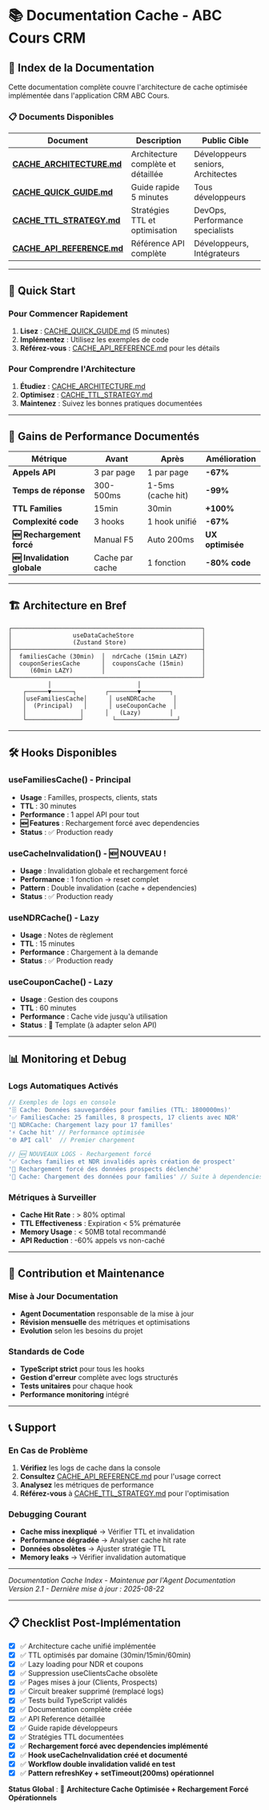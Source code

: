 # 📚 Documentation Cache - ABC Cours CRM

## 🎯 Index de la Documentation

Cette documentation complète couvre l'architecture de cache optimisée implémentée dans l'application CRM ABC Cours.

### 📋 Documents Disponibles

| Document | Description | Public Cible |
|----------|-------------|--------------|
| **[CACHE_ARCHITECTURE.md](./CACHE_ARCHITECTURE.md)** | Architecture complète et détaillée | Développeurs seniors, Architectes |
| **[CACHE_QUICK_GUIDE.md](./CACHE_QUICK_GUIDE.md)** | Guide rapide 5 minutes | Tous développeurs |
| **[CACHE_TTL_STRATEGY.md](./CACHE_TTL_STRATEGY.md)** | Stratégies TTL et optimisation | DevOps, Performance specialists |
| **[CACHE_API_REFERENCE.md](./CACHE_API_REFERENCE.md)** | Référence API complète | Développeurs, Intégrateurs |

---

## 🚀 Quick Start

### Pour Commencer Rapidement
1. **Lisez** : [CACHE_QUICK_GUIDE.md](./CACHE_QUICK_GUIDE.md) (5 minutes)
2. **Implémentez** : Utilisez les exemples de code
3. **Référez-vous** : [CACHE_API_REFERENCE.md](./CACHE_API_REFERENCE.md) pour les détails

### Pour Comprendre l'Architecture
1. **Étudiez** : [CACHE_ARCHITECTURE.md](./CACHE_ARCHITECTURE.md)
2. **Optimisez** : [CACHE_TTL_STRATEGY.md](./CACHE_TTL_STRATEGY.md)
3. **Maintenez** : Suivez les bonnes pratiques documentées

---

## 🎯 Gains de Performance Documentés

| Métrique | Avant | Après | Amélioration |
|----------|-------|-------|--------------|
| **Appels API** | 3 par page | 1 par page | **-67%** |
| **Temps de réponse** | 300-500ms | 1-5ms (cache hit) | **-99%** |
| **TTL Families** | 15min | 30min | **+100%** |
| **Complexité code** | 3 hooks | 1 hook unifié | **-67%** |
| **🆕 Rechargement forcé** | Manual F5 | Auto 200ms | **UX optimisée** |
| **🆕 Invalidation globale** | Cache par cache | 1 fonction | **-80% code** |

---

## 🏗️ Architecture en Bref

```
┌─────────────────────────────────────────────────────┐
│                 useDataCacheStore                   │
│                 (Zustand Store)                     │
├─────────────────────────────────────────────────────┤
│  familiesCache (30min)  │  ndrCache (15min LAZY)    │
│  couponSeriesCache      │  couponsCache (15min)     │
│     (60min LAZY)        │                           │
└─────────────────────────────────────────────────────┘
           │                        │                   
    ┌──────▼──────┐        ┌────────▼────────┐        
    │useFamiliesCache│      │ useNDRCache     │        
    │  (Principal)   │      │ useCouponCache  │        
    │               │      │   (Lazy)        │        
    └───────────────┘        └─────────────────┘        
```

---

## 🛠️ Hooks Disponibles

### useFamiliesCache() - Principal
- **Usage** : Familles, prospects, clients, stats
- **TTL** : 30 minutes
- **Performance** : 1 appel API pour tout
- **🆕 Features** : Rechargement forcé avec dependencies
- **Status** : ✅ Production ready

### useCacheInvalidation() - 🆕 NOUVEAU !
- **Usage** : Invalidation globale et rechargement forcé
- **Performance** : 1 fonction → reset complet
- **Pattern** : Double invalidation (cache + dependencies)
- **Status** : ✅ Production ready

### useNDRCache() - Lazy
- **Usage** : Notes de règlement
- **TTL** : 15 minutes  
- **Performance** : Chargement à la demande
- **Status** : ✅ Production ready

### useCouponCache() - Lazy
- **Usage** : Gestion des coupons
- **TTL** : 60 minutes
- **Performance** : Cache vide jusqu'à utilisation
- **Status** : 🚧 Template (à adapter selon API)

---

## 📊 Monitoring et Debug

### Logs Automatiques Activés
```typescript
// Exemples de logs en console
'🗄️ Cache: Données sauvegardées pour families (TTL: 1800000ms)'
'✅ FamiliesCache: 25 familles, 8 prospects, 17 clients avec NDR'
'🔄 NDRCache: Chargement lazy pour 17 familles'
'⚡ Cache hit' // Performance optimisée
'🌐 API call'  // Premier chargement

// 🆕 NOUVEAUX LOGS - Rechargement forcé
'✅ Caches families et NDR invalidés après création de prospect'
'🔄 Rechargement forcé des données prospects déclenché'
'🔄 Cache: Chargement des données pour families' // Suite à dependencies change
```

### Métriques à Surveiller
- **Cache Hit Rate** : > 80% optimal
- **TTL Effectiveness** : Expiration < 5% prématurée
- **Memory Usage** : < 50MB total recommandé
- **API Reduction** : -60% appels vs non-caché

---

## 🔄 Contribution et Maintenance

### Mise à Jour Documentation
- **Agent Documentation** responsable de la mise à jour
- **Révision mensuelle** des métriques et optimisations
- **Evolution** selon les besoins du projet

### Standards de Code
- **TypeScript strict** pour tous les hooks
- **Gestion d'erreur** complète avec logs structurés  
- **Tests unitaires** pour chaque hook
- **Performance monitoring** intégré

---

## 📞 Support

### En Cas de Problème
1. **Vérifiez** les logs de cache dans la console
2. **Consultez** [CACHE_API_REFERENCE.md](./CACHE_API_REFERENCE.md) pour l'usage correct
3. **Analysez** les métriques de performance
4. **Référez-vous** à [CACHE_TTL_STRATEGY.md](./CACHE_TTL_STRATEGY.md) pour l'optimisation

### Debugging Courant
- **Cache miss inexpliqué** → Vérifier TTL et invalidation
- **Performance dégradée** → Analyser cache hit rate
- **Données obsolètes** → Ajuster stratégie TTL
- **Memory leaks** → Vérifier invalidation automatique

---

*Documentation Cache Index - Maintenue par l'Agent Documentation*  
*Version 2.1 - Dernière mise à jour : 2025-08-22*

---

## 📋 Checklist Post-Implémentation

- [x] ✅ Architecture cache unifié implémentée
- [x] ✅ TTL optimisés par domaine (30min/15min/60min)
- [x] ✅ Lazy loading pour NDR et coupons
- [x] ✅ Suppression useClientsCache obsolète
- [x] ✅ Pages mises à jour (Clients, Prospects)
- [x] ✅ Circuit breaker supprimé (remplacé logs)
- [x] ✅ Tests build TypeScript validés
- [x] ✅ Documentation complète créée
- [x] ✅ API Reference détaillée
- [x] ✅ Guide rapide développeurs
- [x] ✅ Stratégies TTL documentées
- [x] ✅ **Rechargement forcé avec dependencies implémenté**
- [x] ✅ **Hook useCacheInvalidation créé et documenté**
- [x] ✅ **Workflow double invalidation validé en test**
- [x] ✅ **Pattern refreshKey + setTimeout(200ms) opérationnel**

**Status Global** : 🎯 **Architecture Cache Optimisée + Rechargement Forcé Opérationnels**